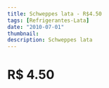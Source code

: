 ```yaml
---
title: Schweppes lata - R$4.50
tags: [Refrigerantes-Lata]
date: "2010-07-01"
thumbnail: 
description: Schweppes lata
---
```


# R$ 4.50